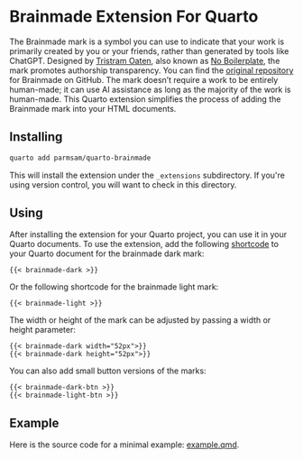 # Brainmade Extension For Quarto

The Brainmade mark is a symbol you can use to indicate that your work is primarily created by you or your friends, rather than generated by tools like ChatGPT. Designed by [Tristram Oaten](https://github.com/0atman), also known as [No Boilerplate](https://www.youtube.com/c/NoBoilerplate), the mark promotes authorship transparency. You can find the [original repository](https://github.com/0atman/Brainmade-org) for Brainmade on GitHub. The mark doesn’t require a work to be entirely human-made; it can use AI assistance as long as the majority of the work is human-made. This Quarto extension simplifies the process of adding the Brainmade mark into your HTML documents.

## Installing

```bash
quarto add parmsam/quarto-brainmade
```

This will install the extension under the `_extensions` subdirectory.
If you're using version control, you will want to check in this directory.

## Using

After installing the extension for your Quarto project, you can use it in your Quarto documents. To use the extension, add the following [shortcode](https://quarto.org/docs/authoring/shortcodes.html) to your Quarto document for the brainmade dark mark:

```
{{< brainmade-dark >}}
```

Or the following shortcode for the brainmade light mark:

``` 
{{< brainmade-light >}}
```

The width or height of the mark can be adjusted by passing a width or height parameter:

```
{{< brainmade-dark width="52px">}}
{{< brainmade-dark height="52px">}}
```

You can also add small button versions of the marks:

```
{{< brainmade-dark-btn >}}
{{< brainmade-light-btn >}}
```

## Example

Here is the source code for a minimal example: [example.qmd](example.qmd).

